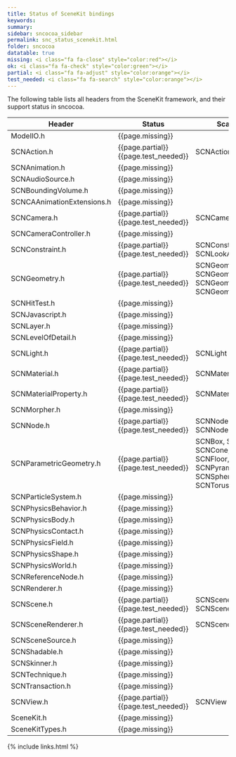 ```yaml
---
title: Status of SceneKit bindings
keywords:
summary:
sidebar: sncocoa_sidebar
permalink: snc_status_scenekit.html
folder: sncocoa
datatable: true
missing: <i class="fa fa-close" style="color:red"></i>
ok: <i class="fa fa-check" style="color:green"></i>
partial: <i class="fa fa-adjust" style="color:orange"></i>
test_needed: <i class="fa fa-search" style="color:orange"></i>
---
```

The following table lists all headers from the SceneKit framework, and their support status in sncocoa.
 
<div class="datatable-begin"></div>

| Header                                 | Status            | Scala modules | Notes |
|----------------------------------------|-------------------|---------------|-------|
| ModelIO.h                              | {{page.missing}}  |               |       | 
| SCNAction.h                            | {{page.partial}} {{page.test_needed}}  | SCNAction, SCNActionable |       | 
| SCNAnimation.h                         | {{page.missing}}  |               |       | 
| SCNAudioSource.h                       | {{page.missing}}  |               |       | 
| SCNBoundingVolume.h                    | {{page.missing}}  |               |       | 
| SCNCAAnimationExtensions.h             | {{page.missing}}  |               |       | 
| SCNCamera.h                            | {{page.partial}} {{page.test_needed}} | SCNCamera              |       | 
| SCNCameraController.h                  | {{page.missing}}  |               |       | 
| SCNConstraint.h                        | {{page.partial}} {{page.test_needed}} | SCNConstraint, SCNLookAtConstraint |       | 
| SCNGeometry.h                          | {{page.partial}} {{page.test_needed}} | SCNGeometry, SCNGeometryElement, SCNGeometrySource, SCNGeometryTessellator  |       | 
| SCNHitTest.h                           | {{page.missing}}  |               |       | 
| SCNJavascript.h                        | {{page.missing}}  |               |       | 
| SCNLayer.h                             | {{page.missing}}  |               |       | 
| SCNLevelOfDetail.h                     | {{page.missing}}  |               |       | 
| SCNLight.h                             | {{page.partial}} {{page.test_needed}}  | SCNLight              |       | 
| SCNMaterial.h                          | {{page.partial}} {{page.test_needed}} | SCNMaterial |       | 
| SCNMaterialProperty.h                  | {{page.partial}} {{page.test_needed}} | SCNMaterialProperty |       | 
| SCNMorpher.h                           | {{page.missing}}  |               |       | 
| SCNNode.h                              | {{page.partial}} {{page.test_needed}} | SCNNode, SCNNodeRendererDelegate |       | 
| SCNParametricGeometry.h                | {{page.partial}} {{page.test_needed}} | SCNBox, SCNCapsule, SCNCone, SCNCylinder, SCNFloor, SCNPlane, SCNPyramid, SCNShape, SCNSphere, SCNText, SCNTorus, SCNTube |       | 
| SCNParticleSystem.h                    | {{page.missing}}  |               |       | 
| SCNPhysicsBehavior.h                   | {{page.missing}}  |               |       | 
| SCNPhysicsBody.h                       | {{page.missing}}  |               |       | 
| SCNPhysicsContact.h                    | {{page.missing}}  |               |       | 
| SCNPhysicsField.h                      | {{page.missing}}  |               |       | 
| SCNPhysicsShape.h                      | {{page.missing}}  |               |       | 
| SCNPhysicsWorld.h                      | {{page.missing}}  |               |       | 
| SCNReferenceNode.h                     | {{page.missing}}  |               |       | 
| SCNRenderer.h                          | {{page.missing}}  |               |       | 
| SCNScene.h                             | {{page.partial}} {{page.test_needed}} | SCNScene, SCNSceneExportDelegate |       | 
| SCNSceneRenderer.h                     | {{page.partial}} {{page.test_needed}} | SCNSceneRenderer |       | 
| SCNSceneSource.h                       | {{page.missing}}  |               |       | 
| SCNShadable.h                          | {{page.missing}}  |               |       | 
| SCNSkinner.h                           | {{page.missing}}  |               |       | 
| SCNTechnique.h                         | {{page.missing}}  |               |       | 
| SCNTransaction.h                       | {{page.missing}}  |               |       | 
| SCNView.h                              | {{page.partial}} {{page.test_needed}} | SCNView |       | 
| SceneKit.h                             | {{page.missing}}  |               |       | 
| SceneKitTypes.h                        | {{page.missing}}  |               |       | 

<div class="datatable-end"></div>

{% include links.html %}


